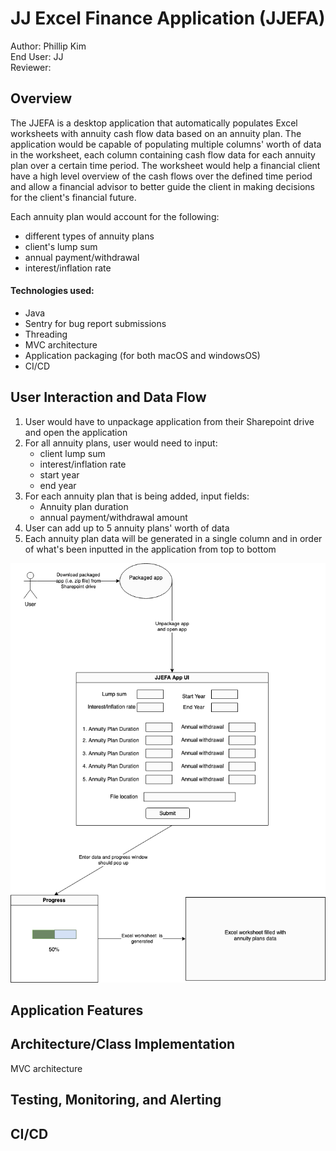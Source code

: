 # JJ Excel Finance Application (JJEFA)

Author: Phillip Kim\
End User: JJ\
Reviewer:

## Overview

The JJEFA is a desktop application that automatically populates Excel worksheets with annuity cash flow data based on an annuity plan. The application would be capable of populating multiple columns' worth of data in the worksheet, each column containing cash flow data for each annuity plan over a certain time period. The worksheet would help a financial client have a high level overview of the cash flows over the defined time period and allow a financial advisor to better guide the client in making decisions for the client's financial future.

Each annuity plan would account for the following:

- different types of annuity plans
- client's lump sum
- annual payment/withdrawal
- interest/inflation rate

#### Technologies used:

- Java
- Sentry for bug report submissions
- Threading
- MVC architecture
- Application packaging (for both macOS and windowsOS)
- CI/CD

## User Interaction and Data Flow

1. User would have to unpackage application from their Sharepoint drive and open the application
2. For all annuity plans, user would need to input:
    - client lump sum
    - interest/inflation rate
    - start year
    - end year
3. For each annuity plan that is being added, input fields:
    - Annuity plan duration
    - annual payment/withdrawal amount
4. User can add up to 5 annuity plans' worth of data
5. Each annuity plan data will be generated in a single column and in order of what's been inputted in the application from top to bottom

![JJEFA User Flow Diagram](user_flow_diagram.png)

## Application Features

## Architecture/Class Implementation

MVC architecture

## Testing, Monitoring, and Alerting

## CI/CD
